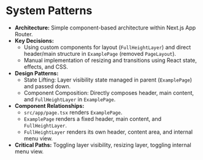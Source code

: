 # System Patterns

*   **Architecture:** Simple component-based architecture within Next.js App Router.
*   **Key Decisions:**
    *   Using custom components for layout (`FullHeightLayer`) and direct header/main structure in `ExamplePage` (removed `PageLayout`).
    *   Manual implementation of resizing and transitions using React state, effects, and CSS.
*   **Design Patterns:**
    *   State Lifting: Layer visibility state managed in parent (`ExamplePage`) and passed down.
    *   Component Composition: Directly composes header, main content, and `FullHeightLayer` in `ExamplePage`.
*   **Component Relationships:**
    *   `src/app/page.tsx` renders `ExamplePage`.
    *   `ExamplePage` renders a fixed header, main content, and `FullHeightLayer`.
    *   `FullHeightLayer` renders its own header, content area, and internal menu view.
*   **Critical Paths:** Toggling layer visibility, resizing layer, toggling internal menu view. 